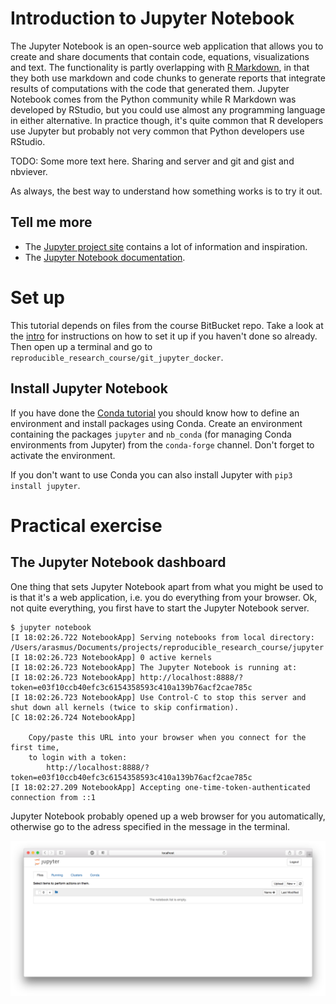 # Introduction to Jupyter Notebook
The Jupyter Notebook is an open-source web application that allows you to create and share documents that contain code, equations, visualizations and text. The functionality is partly overlapping with [R Markdown](rmarkdown), in that they both use markdown and code chunks to generate reports that integrate results of computations with the code that generated them. Jupyter Notebook comes from the Python community while R Markdown was developed by RStudio, but you could use almost any programming language in either alternative. In practice though, it's quite common that R developers use Jupyter but probably not very common that Python developers use RStudio.

TODO: Some more text here. Sharing and server and git and gist and nbviever.

As always, the best way to understand how something works is to try it out.

## Tell me more
* The [Jupyter project site](http://jupyter.org) contains a lot of information and inspiration.
* The [Jupyter Notebook documentation](https://jupyter-notebook.readthedocs.io/en/stable/).

# Set up
This tutorial depends on files from the course BitBucket repo. Take a look at the [intro](index) for instructions on how to set it up if you haven't done so already. Then open up a terminal and go to `reproducible_research_course/git_jupyter_docker`.

## Install Jupyter Notebook
If you have done the [Conda tutorial](conda) you should know how to define an environment and install packages using Conda. Create an environment containing the packages `jupyter` and `nb_conda` (for managing Conda environments from Jupyter) from the `conda-forge` channel. Don't forget to activate the environment.

If you don't want to use Conda you can also install Jupyter with `pip3 install jupyter`.

# Practical exercise
## The Jupyter Notebook dashboard
One thing that sets Jupyter Notebook apart from what you might be used to is that it's a web application, i.e. you do everything from your browser. Ok, not quite everything, you first have to start the Jupyter Notebook server.

```no-highlight
$ jupyter notebook
[I 18:02:26.722 NotebookApp] Serving notebooks from local directory: /Users/arasmus/Documents/projects/reproducible_research_course/jupyter
[I 18:02:26.723 NotebookApp] 0 active kernels
[I 18:02:26.723 NotebookApp] The Jupyter Notebook is running at:
[I 18:02:26.723 NotebookApp] http://localhost:8888/?token=e03f10ccb40efc3c6154358593c410a139b76acf2cae785c
[I 18:02:26.723 NotebookApp] Use Control-C to stop this server and shut down all kernels (twice to skip confirmation).
[C 18:02:26.724 NotebookApp]

    Copy/paste this URL into your browser when you connect for the first time,
    to login with a token:
        http://localhost:8888/?token=e03f10ccb40efc3c6154358593c410a139b76acf2cae785c
[I 18:02:27.209 NotebookApp] Accepting one-time-token-authenticated connection from ::1
```

Jupyter Notebook probably opened up a web browser for you automatically, otherwise go to the adress specified in the message in the terminal.

![alt text](jupyter_dashboard.png)
